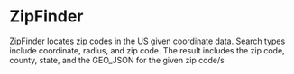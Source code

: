 # ZipFinder
ZipFinder locates zip codes in the US given coordinate data. Search types include coordinate, radius, and zip code. The result includes the zip code, county, state, and the GEO_JSON for the given zip code/s
